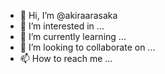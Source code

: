 - 👋 Hi, I’m @akiraarasaka
- 👀 I’m interested in ...
- 🌱 I’m currently learning ...
- 💞️ I’m looking to collaborate on ...
- 📫 How to reach me ...

<!---
akiraarasaka/akiraarasaka is a ✨ special ✨ repository because its `README.md` (this file) appears on your GitHub profile.
You can click the Preview link to take a look at your changes.
--->

